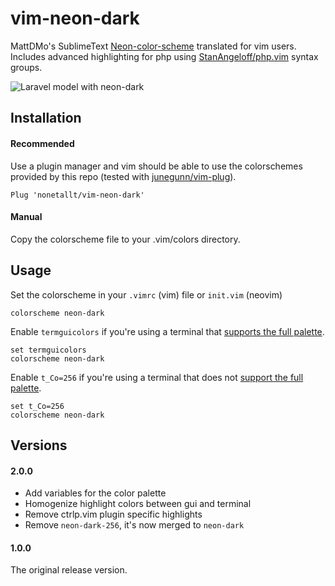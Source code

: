 # vim-neon-dark
MattDMo's SublimeText [Neon-color-scheme](https://github.com/MattDMo/Neon-color-scheme) translated for vim users. Includes advanced highlighting for php using [StanAngeloff/php.vim](https://github.com/StanAngeloff/php.vim) syntax groups.

![Laravel model with neon-dark](http://i.imgur.com/yC5CPQR.png)

## Installation

#### Recommended

Use a plugin manager and vim should be able to use the colorschemes provided by
this repo (tested with [junegunn/vim-plug](https://github.com/junegunn/vim-plug)).

```vim
Plug 'nonetallt/vim-neon-dark'
```

#### Manual

Copy the colorscheme file to your .vim/colors directory.

## Usage

Set the colorscheme in your `.vimrc` (vim) file or `init.vim` (neovim)

```vim
colorscheme neon-dark
```

Enable `termguicolors` if you're using a terminal that [supports the full palette](https://github.com/termstandard/colors).

```vim
set termguicolors
colorscheme neon-dark
```

Enable `t_Co=256` if you're using a terminal that does not [support the full palette](https://github.com/termstandard/colors).

```vim
set t_Co=256
colorscheme neon-dark
```

## Versions

#### 2.0.0

- Add variables for the color palette
- Homogenize highlight colors between gui and terminal
- Remove ctrlp.vim plugin specific highlights
- Remove `neon-dark-256`, it's now merged to `neon-dark`

#### 1.0.0

The original release version.
